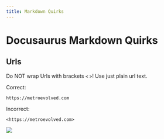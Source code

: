 ```yaml
---
title: Markdown Quirks
---
```


# Docusaurus Markdown Quirks

## Urls

Do NOT wrap Urls with brackets `<` `>`!
Use just plain url text.

Correct:
```Txt
https://metroevolved.com
```

Incorrect:
```Txt
<https://metroevolved.com>
```

<img src="https://1drv.ms/i/s!AmslmcZf6z3Lg-wTiEmdRMnPRo362w?embed=1" />
